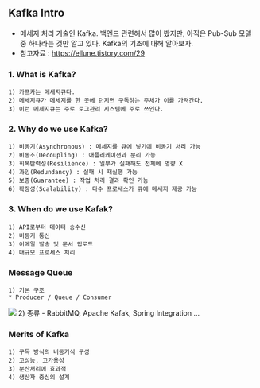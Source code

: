 ## Kafka Intro
* 메세지 처리 기술인 Kafka. 백엔드 관련해서 많이 봤지만, 아직은 Pub-Sub 모델 중 하나라는 것만 알고 있다. Kafka의 기초에 대해 알아보자.
* 참고자료 : https://ellune.tistory.com/29

### 1. What is Kafka?
    1) 카프카는 메세지큐다. 
    2) 메세지큐가 메세지를 한 곳에 던지면 구독하는 주체가 이를 가져간다.
    3) 이런 메세지큐는 주로 로그관리 시스템에 주로 쓰인다. 

### 2. Why do we use Kafka?
    1) 비동기(Asynchronous) : 메세지를 큐에 넣기에 비동기 처리 가능
    2) 비동조(Decoupling) : 애플리케이션과 분리 가능
    3) 회복탄력성(Resilience) : 일부가 실패해도 전체에 영향 X
    4) 과잉(Redundancy) : 실패 시 재실행 가능
    5) 보증(Guarantee) : 작업 처리 결과 확인 가능
    6) 확장성(Scalability) : 다수 프로세스가 큐에 메세지 제공 가능

### 3. When do we use Kafak?
    1) API로부터 데이터 송수신
    2) 비동기 통신
    3) 이메일 발송 및 문서 업로드
    4) 대규모 프로세스 처리

### Message Queue
    1) 기본 구조
    * Producer / Queue / Consumer
<img src = "https://img1.daumcdn.net/thumb/R1280x0/?scode=mtistory2&fname=https%3A%2F%2Fblog.kakaocdn.net%2Fdn%2FWW2XO%2Fbtqu55F3IOo%2F9XK2FZ8QuHMASsbRSKRGrk%2Fimg.png">
    2) 종류
     - RabbitMQ, Apache Kafak, Spring Integration ...

### Merits of Kafka
    1) 구독 방식의 비동기식 구성
    2) 고성능, 고가용성
    3) 분산처리에 효과적
    4) 생산자 중심의 설계